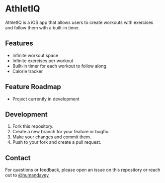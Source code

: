 # AthletIQ

AthletIQ is a iOS app that allows users to create workouts with exercises and follow them with a built-in timer.

## Features

- Infinite workout space
- Infinite exercises per workout
- Built-in timer for each workout to follow along
- Calorie tracker

## Feature Roadmap

- Project currently in development

## Development

1. Fork this repository.
2. Create a new branch for your feature or bugfix.
3. Make your changes and commit them.
4. Push to your fork and create a pull request.

## Contact

For questions or feedback, please open an issue on this repository or reach out to [@humandavey](https://github.com/humandavey)
